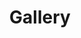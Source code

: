 ---
layout: "templates/gallery.html"
title: 'Gallery'
description: 'Meta description for the page'
permalink: '/en/gallery/'
eleventyNavigation:
  key: GALLERY
  order: 500
  locale: en

banner:
  title: 'Massage & Spa In Girona'
  imgAlt: 'Thai massage banner'

gallery:
  title: 'Peek Inside Aroma Thai Massage & Beauty Spa'
  text: 'Are you ready for the transformative power of our traditional Thai massage and immersive beauty spa treatments? Look at the comforting and inviting spaces we have cultivated for your next visit.'
  imgOneAlt: 'lobby'
  imgTwoAlt: 'massage bed in room'
  imgThreeAlt: "couple's massage bed"
  imgFourAlt: 'front desk'
  imgFiveAlt: 'front desk'
  imgSixAlt: 'budhist orniments'
---